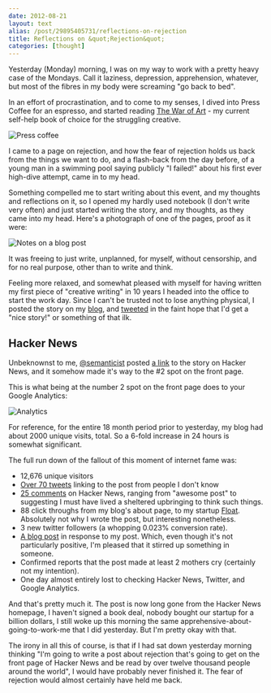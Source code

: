 ```yaml
---
date: 2012-08-21
layout: text
alias: /post/29895405731/reflections-on-rejection
title: Reflections on &quot;Rejection&quot;
categories: [thought]
---
```


Yesterday (Monday) morning, I was on my way to work with a pretty heavy case of the Mondays. Call it laziness, depression, apprehension, whatever, but most of the fibres in my body were screaming "go back to bed".

In an effort of procrastination, and to come to my senses, I dived into Press Coffee for an espresso, and started reading [The War of Art](http://www.stevenpressfield.com/the-war-of-art/) - my current self-help book of choice for the struggling creative.

![Press coffee](http://assets0.qypecdn.net/uploads/photos/0109/0741/P1012144_gallery2.JPG)

I came to a page on rejection, and how the fear of rejection holds us back from the things we want to do, and a flash-back from the day before, of a young man in a swimming pool saying publicly "I failed!" about his first ever high-dive attempt, came in to my head.

Something compelled me to start writing about this event, and my thoughts and reflections on it, so I opened my hardly used notebook (I don't write very often) and just started writing the story, and my thoughts, as they came into my head. Here's a photograph of one of the pages, proof as it were:

![Notes on a blog post](http://distilleryimage6.s3.amazonaws.com/805c2464eb8a11e1b05e1231380458d1_7.jpg)

It was freeing to just write, unplanned, for myself, without censorship, and for no real purpose, other than to write and think.

Feeling more relaxed, and somewhat pleased with myself for having written my first piece of "creative writing" in 10 years I headed into the office to start the work day. Since I can't be trusted not to lose anything physical, I posted the story on my [blog](http://blog.latentflip.com/post/29820876915/rejection), and [tweeted](https://twitter.com/philip_roberts/status/237490322597371904) in the faint hope that I'd get a "nice story!" or something of that ilk.


## Hacker News

Unbeknownst to me, [@semanticist](http://twitter.com/semanticist) posted [a link](http://news.ycombinator.com/item?id=4406910) to the story on Hacker News, and it somehow made it's way to the #2 spot on the front page.

This is what being at the number 2 spot on the front page does to your Google Analytics:

![Analytics](https://img.skitch.com/20120821-qjfdirdcauwrbue38bt8ny2ibu.jpg)

For reference, for the entire 18 month period prior to yesterday, my blog had about 2000 unique visits, total. So a 6-fold increase in 24 hours is somewhat significant.

The full run down of the fallout of this moment of internet fame was:

* 12,676 unique visitors
* [Over 70 tweets](https://twitter.com/#!/search/realtime/latentflip) linking to the post from people I don't know
* [25 comments](http://news.ycombinator.com/item?id=4406910) on Hacker News, ranging from "awesome post" to suggesting I must have lived a sheltered upbringing to think such things.
* 88 click throughs from my blog's about page, to my startup [Float](http://floatapp.com). Absolutely not why I wrote the post, but interesting nonetheless.
* 3 new twitter followers (a whopping 0.023% conversion rate).
* [A blog post](http://kerr.io/rejection-done-right/) in response to my post. Which, even though it's not particularly positive, I'm pleased that it stirred up something in someone.
* Confirmed reports that the post made at least 2 mothers cry (certainly not my intention).
* One day almost entirely lost to checking Hacker News, Twitter, and Google Analytics.

And that's pretty much it. The post is now long gone from the Hacker News homepage, I haven't signed a book deal, nobody bought our startup for a billion dollars, I still woke up this morning the same apprehensive-about-going-to-work-me that I did yesterday. But I'm pretty okay with that.

The irony in all this of course, is that if I had sat down yesterday morning thinking "I'm going to write a post about rejection that's going to get on the front page of Hacker News and be read by over twelve thousand people around the world", I would have probably never finished it. The fear of rejection would almost certainly have held me back.



